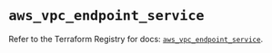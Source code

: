 # `aws_vpc_endpoint_service`

Refer to the Terraform Registry for docs: [`aws_vpc_endpoint_service`](https://registry.terraform.io/providers/hashicorp/aws/4.67.0/docs/resources/vpc_endpoint_service).
